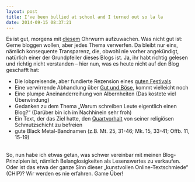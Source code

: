 ```yaml
---
layout: post
title: I've been bullied at school and I turned out so la la 
date: 2014-09-15 08:37:21
---
```


Es ist gut, morgens mit [diesem](https://www.youtube.com/watch?v=JhGeRWazX34) Ohrwurm aufzuwachen. Was nicht gut ist: Gerne bloggen wollen, aber jedes Thema verwerfen. Da bleibt nur eins, nämlich konsequente Transparenz, die, obwohl nie vorher angekündigt, natürlich einer der Grundpfeiler dieses Blogs ist. Ja, ihr habt richtig gelesen und richtig nicht verstanden – hier nun, was es heute nicht auf den Blog geschafft hat:<br>
- Die lobpreisende, aber fundierte Rezension eines [guten Festivals](http://www.zwischenraum-festival.de/index.php/neuigkeiten.html)<br>
- Eine verwirrende Abhandlung über [Gut und Böse](http://www.youtube.com/watch?v=PkQ3taMmLbY), kommt vielleicht noch<br>
- Eine plumpe Aneinanderreihung von Albernheiten (Das kostete viel Überwindung)<br>
- Gedanken zu dem Thema „Warum schreiben Leute eigentlich einen Blog?“ (Darüber bin ich im Nachhinein sehr froh)<br>
- Ein Text, der das Ziel hatte, den [Quartvorhalt](http://de.wikipedia.org/wiki/Quartvorhalt) von seiner religiösen Schmutzschicht zu befreien<br>
- gute Black Metal-Bandnamen (z.B. Mt. 25, 31-46; Mk. 15, 33-41; Offb. 11, 15-19)<br><br>

So, nun habe ich etwas getan, was schwer vereinbar mit meinen Blog-Prinzipien ist, nämlich Belanglosigkeiten als Lesenswertes zu verkaufen. Oder ist das etwa der ganze Sinn dieser „kunstvollen Online-Textschmiede“ (CHIP)? Wir werden es nie erfahren. Game Über!
